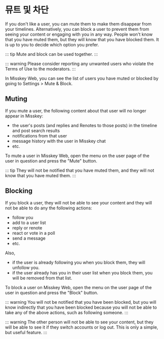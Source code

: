 # 뮤트 및 차단
If you don't like a user, you can mute them to make them disappear from your timelines.
Alternatively, you can block a user to prevent them from seeing your content or engaging with you in any way.
People won't know that you have muted them, but they will know that you have blocked them. It is up to you to decide which option you prefer.

::: tip
Mute and block can be used together.
:::

::: warning
Please consider reporting any unwanted users who violate the Terms of Use to the moderators.
:::

In Misskey Web, you can see the list of users you have muted or blocked by going to Settings > Mute & Block.

## Muting
If you mute a user, the following content about that user will no longer appear in Misskey:

- the user's posts (and replies and Renotes to those posts) in the timeline and post search results
- notifications from that user
- message history with the user in Misskey chat
- etc.

To mute a user in Misskey Web, open the menu on the user page of the user in question and press the "Mute" button.

::: tip
They will not be notified that you have muted them, and they will not know that you have muted them.
:::

## Blocking

If you block a user, they will not be able to see your content and they will not be able to do any the following actions:

- follow you
- add to a user list
- reply or renote
- react or vote in a poll
- send a message
- etc.

Also,

- if the user is already following you when you block them, they will unfollow you.
- if the user already has you in their user list when you block them, you will be removed from that list.

To block a user on Misskey Web, open the menu on the user page of the user in question and press the "Block" button.

::: warning
You will not be notified that you have been blocked, but you will know indirectly that you have been blocked because you will not be able to take any of the above actions, such as following someone.
:::

::: warning
The other person will not be able to see your content, but they will be able to see it if they switch accounts or log out. This is only a simple, but useful feature.
:::
